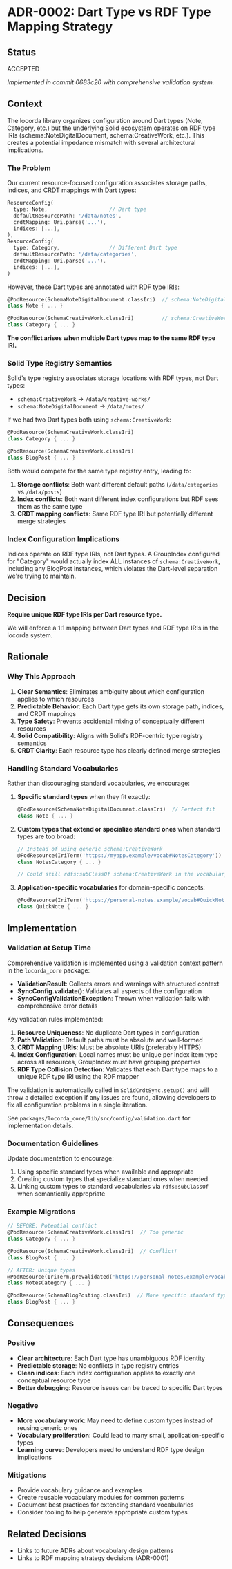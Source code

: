# ADR-0002: Dart Type vs RDF Type Mapping Strategy

## Status
ACCEPTED

*Implemented in commit 0683c20 with comprehensive validation system.*

## Context

The locorda library organizes configuration around Dart types (Note, Category, etc.) but the underlying Solid ecosystem operates on RDF type IRIs (schema:NoteDigitalDocument, schema:CreativeWork, etc.). This creates a potential impedance mismatch with several architectural implications.

### The Problem

Our current resource-focused configuration associates storage paths, indices, and CRDT mappings with Dart types:

```dart
ResourceConfig(
  type: Note,                    // Dart type
  defaultResourcePath: '/data/notes',
  crdtMapping: Uri.parse('...'),
  indices: [...],
),
ResourceConfig(
  type: Category,                // Different Dart type
  defaultResourcePath: '/data/categories', 
  crdtMapping: Uri.parse('...'),
  indices: [...],
)
```

However, these Dart types are annotated with RDF type IRIs:

```dart
@PodResource(SchemaNoteDigitalDocument.classIri)  // schema:NoteDigitalDocument
class Note { ... }

@PodResource(SchemaCreativeWork.classIri)         // schema:CreativeWork  
class Category { ... }
```

**The conflict arises when multiple Dart types map to the same RDF type IRI.**

### Solid Type Registry Semantics

Solid's type registry associates storage locations with RDF types, not Dart types:
- `schema:CreativeWork` → `/data/creative-works/`
- `schema:NoteDigitalDocument` → `/data/notes/`

If we had two Dart types both using `schema:CreativeWork`:

```dart
@PodResource(SchemaCreativeWork.classIri)
class Category { ... }

@PodResource(SchemaCreativeWork.classIri) 
class BlogPost { ... }
```

Both would compete for the same type registry entry, leading to:
1. **Storage conflicts**: Both want different default paths (`/data/categories` vs `/data/posts`)
2. **Index conflicts**: Both want different index configurations but RDF sees them as the same type
3. **CRDT mapping conflicts**: Same RDF type IRI but potentially different merge strategies

### Index Configuration Implications

Indices operate on RDF type IRIs, not Dart types. A GroupIndex configured for "Category" would actually index ALL instances of `schema:CreativeWork`, including any BlogPost instances, which violates the Dart-level separation we're trying to maintain.

## Decision

**Require unique RDF type IRIs per Dart resource type.**

We will enforce a 1:1 mapping between Dart types and RDF type IRIs in the locorda system.

## Rationale

### Why This Approach

1. **Clear Semantics**: Eliminates ambiguity about which configuration applies to which resources
2. **Predictable Behavior**: Each Dart type gets its own storage path, indices, and CRDT mappings
3. **Type Safety**: Prevents accidental mixing of conceptually different resources
4. **Solid Compatibility**: Aligns with Solid's RDF-centric type registry semantics
5. **CRDT Clarity**: Each resource type has clearly defined merge strategies

### Handling Standard Vocabularies

Rather than discouraging standard vocabularies, we encourage:

1. **Specific standard types** when they fit exactly:
   ```dart
   @PodResource(SchemaNoteDigitalDocument.classIri)  // Perfect fit
   class Note { ... }
   ```

2. **Custom types that extend or specialize standard ones** when standard types are too broad:
   ```dart
   // Instead of using generic schema:CreativeWork
   @PodResource(IriTerm('https://myapp.example/vocab#NotesCategory'))
   class NotesCategory { ... }
   
   // Could still rdfs:subClassOf schema:CreativeWork in the vocabulary
   ```

3. **Application-specific vocabularies** for domain-specific concepts:
   ```dart
   @PodResource(IriTerm('https://personal-notes.example/vocab#QuickNote'))
   class QuickNote { ... }
   ```

## Implementation

### Validation at Setup Time

Comprehensive validation is implemented using a validation context pattern in the `locorda_core` package:

- **ValidationResult**: Collects errors and warnings with structured context
- **SyncConfig.validate()**: Validates all aspects of the configuration
- **SyncConfigValidationException**: Thrown when validation fails with comprehensive error details

Key validation rules implemented:

1. **Resource Uniqueness**: No duplicate Dart types in configuration
2. **Path Validation**: Default paths must be absolute and well-formed
3. **CRDT Mapping URIs**: Must be absolute URIs (preferably HTTPS)
4. **Index Configuration**: Local names must be unique per index item type across all resources, GroupIndex must have grouping properties
5. **RDF Type Collision Detection**: Validates that each Dart type maps to a unique RDF type IRI using the RDF mapper

The validation is automatically called in `SolidCrdtSync.setup()` and will throw a detailed exception if any issues are found, allowing developers to fix all configuration problems in a single iteration.

See `packages/locorda_core/lib/src/config/validation.dart` for implementation details.

### Documentation Guidelines

Update documentation to encourage:
1. Using specific standard types when available and appropriate
2. Creating custom types that specialize standard ones when needed
3. Linking custom types to standard vocabularies via `rdfs:subClassOf` when semantically appropriate

### Example Migrations

```dart
// BEFORE: Potential conflict
@PodResource(SchemaCreativeWork.classIri)  // Too generic
class Category { ... }

@PodResource(SchemaCreativeWork.classIri)  // Conflict!
class BlogPost { ... }

// AFTER: Unique types
@PodResource(IriTerm.prevalidated('https://personal-notes.example/vocab#NotesCategory'))
class NotesCategory { ... }

@PodResource(SchemaBlogPosting.classIri)  // More specific standard type
class BlogPost { ... }
```

## Consequences

### Positive
- **Clear architecture**: Each Dart type has unambiguous RDF identity
- **Predictable storage**: No conflicts in type registry entries
- **Clean indices**: Each index configuration applies to exactly one conceptual resource type
- **Better debugging**: Resource issues can be traced to specific Dart types

### Negative
- **More vocabulary work**: May need to define custom types instead of reusing generic ones
- **Vocabulary proliferation**: Could lead to many small, application-specific types
- **Learning curve**: Developers need to understand RDF type design implications

### Mitigations
- Provide vocabulary guidance and examples
- Create reusable vocabulary modules for common patterns
- Document best practices for extending standard vocabularies
- Consider tooling to help generate appropriate custom types

## Related Decisions
- Links to future ADRs about vocabulary design patterns
- Links to RDF mapping strategy decisions (ADR-0001)